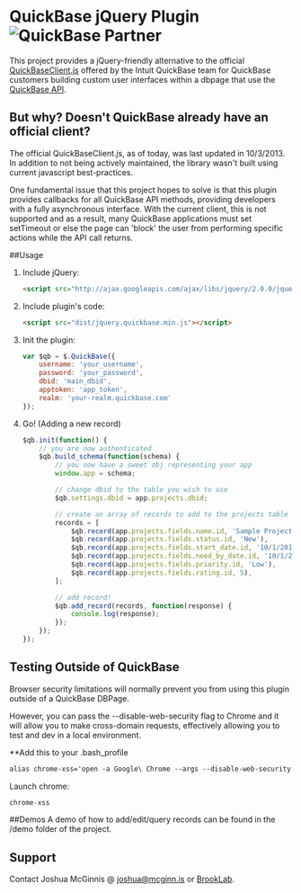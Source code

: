 # QuickBase jQuery Plugin ![QuickBase Partner](http://i.imgur.com/tWX4YhU.png)

This project provides a jQuery-friendly alternative to the official [QuickBaseClient.js](http://www.quickbase.com/js/QuickBaseClient.js) offered by the Intuit QuickBase team for QuickBase customers building custom user interfaces within a dbpage that use the [QuickBase API](http://www.quickbase.com/api-guide/whnjs.htm).

But why? Doesn't QuickBase already have an official client?
----------
The official QuickBaseClient.js, as of today, was last updated in 10/3/2013. In addition to not being actively maintained, the library wasn't built using current javascript best-practices.

One fundamental issue that this project hopes to solve is that this plugin provides callbacks for all QuickBase API methods, providing developers with a fully asynchronous interface. With the current client, this is not supported and as a result, many QuickBase applications must set setTimeout or else the page can 'block' the user from performing specific actions while the API call returns.

##Usage
1. Include jQuery:

    ```html
	<script src="http://ajax.googleapis.com/ajax/libs/jquery/2.0.0/jquery.min.js"></script>
	```

2. Include plugin's code:

	```html
	<script src="dist/jquery.quickbase.min.js"></script>
	```

3. Init the plugin:

    ```javascript
    var $qb = $.QuickBase({
		username: 'your_username',
		password: 'your_password',
		dbid: 'main_dbid',
		apptoken: 'app_token',
		realm: 'your-realm.quickbase.com'
	});
    ```

4. Go! (Adding a new record)
    ```javascript
    $qb.init(function() {
        // you are now authenticated
    	$qb.build_schema(function(schema) {
            // you now have a sweet obj representing your app
			window.app = schema;

            // change dbid to the table you wish to use
			$qb.settings.dbid = app.projects.dbid;

            // create an array of records to add to the projects table
			records = [
			    $qb.record(app.projects.fields.name.id, 'Sample Project'),
			    $qb.record(app.projects.fields.status.id, 'New'),
			    $qb.record(app.projects.fields.start_date.id, '10/1/2013'),
			    $qb.record(app.projects.fields.need_by_date.id, '10/1/2013'),
			    $qb.record(app.projects.fields.priority.id, 'Low'),
			    $qb.record(app.projects.fields.rating.id, 5),
			];

            // add record!
            $qb.add_record(records, function(response) {
			    console.log(response);
			});
        });
    });
    ```

## Testing Outside of QuickBase
Browser security limitations will normally prevent you from using this plugin outside of a QuickBase DBPage.

However, you can pass the --disable-web-security flag to Chrome and it will allow you to make cross-domain requests, effectively allowing you to test and dev in a local environment.

**Add this to your .bash_profile

```html
alias chrome-xss='open -a Google\ Chrome --args --disable-web-security --allow-file-access-from-files'
```

Launch chrome:

```javascript
chrome-xss
```

##Demos
A demo of how to add/edit/query records can be found in the /demo folder of the project.

Support
-----------
Contact Joshua McGinnis @ [joshua@mcginn.is](mailto:joshua@mcginn.is) or [BrookLab](http://www.brooklab.com).
